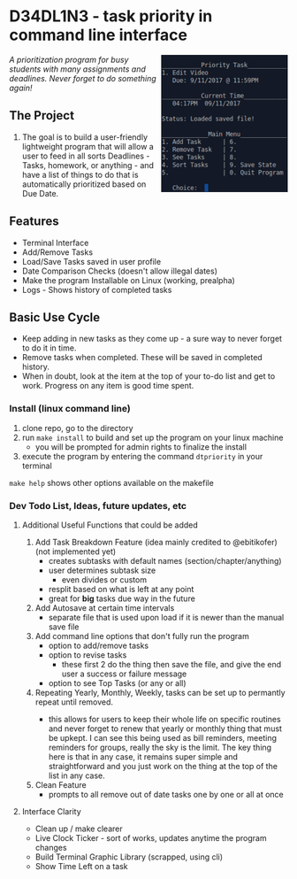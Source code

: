 # D34DL1N3 - task priority in command line interface

<img src="screenshot_09112017.png" height="248px" align="right">

_A prioritization program for busy students with many assignments and deadlines. Never forget to do something again!_

## The Project

1. The goal is to build a user-friendly lightweight program that will allow a user to feed in all sorts Deadlines - Tasks, homework, or anything - and have a list of things to do that is automatically prioritized based on Due Date.

## Features

* Terminal Interface
* Add/Remove Tasks
* Load/Save Tasks saved in user profile
* Date Comparison Checks (doesn't allow illegal dates)
* Make the program Installable on Linux (working, prealpha)
* Logs - Shows history of completed tasks

## Basic Use Cycle

* Keep adding in new tasks as they come up - a sure way to never forget to do it in time.
* Remove tasks when completed. These will be saved in completed history.
* When in doubt, look at the item at the top of your to-do list and get to work. Progress on any item is good time spent.

### Install (linux command line)

1. clone repo, go to the directory
2. run ````make install```` to build and set up the program on your linux machine
	* you will be prompted for admin rights to finalize the install
3. execute the program by entering the command ````dtpriority```` in your terminal

````make help```` shows other options available on the makefile

### Dev Todo List, Ideas, future updates, etc

1. Additional Useful Functions that could be added
    1. Add Task Breakdown Feature (idea mainly credited to @ebitikofer) (not implemented yet)
	    * creates subtasks with default names (section/chapter/anything)
	    * user determines subtask size
		    * even divides or custom
	    * resplit based on what is left at any point
	    * great for **big** tasks due way in the future
	2. Add Autosave at certain time intervals
	    * separate file that is used upon load if it is newer than the manual save file
	3. Add command line options that don't fully run the program
	    * option to add/remove tasks
	    * option to revise tasks
	        * these first 2 do the thing then save the file, and give the end user a success or failure message
	    * option to see Top Tasks (or any or all)
	4. Repeating Yearly, Monthly, Weekly, <specified day count> tasks can be set up to permantly repeat until removed. 
		* this allows for users to keep their whole life on specific routines and never forget to renew that yearly or monthly thing that must be upkept. I can see this being used as bill reminders, meeting reminders for groups, really the sky is the limit. The key thing here is that in any case, it remains super simple and straightforward and you just work on the thing at the top of the list in any case.
	5. Clean Feature 
		* prompts to all remove out of date tasks one by one or all at once 

2. Interface Clarity
	* Clean up / make clearer
	* Live Clock Ticker - sort of works, updates anytime the program changes
	* Build Terminal Graphic Library (scrapped, using cli) 
	* Show Time Left on a task
